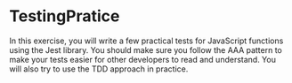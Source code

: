 # TestingPratice
In this exercise, you will write a few practical tests for JavaScript functions using the Jest library. You should make sure you follow the AAA pattern to make your tests easier for other developers to read and understand. You will also try to use the TDD approach in practice.
